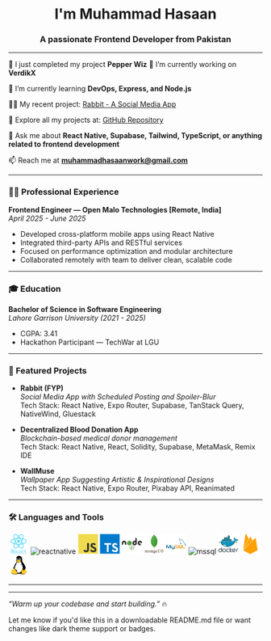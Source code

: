 

<h1 align="center">I'm Muhammad Hasaan</h1>
<h3 align="center">A passionate Frontend Developer from Pakistan</h3>

---

🔭 I just completed my project **Pepper Wiz**
🔭 I’m currently working on **VerdikX**

🌱 I’m currently learning **DevOps, Express, and Node.js**

👨‍💻 My recent project: [Rabbit - A Social Media App](https://github.com/MuhammadHasaanWaseem/fyp-React-native-Social-media-application-name-RABBIT-)

📁 Explore all my projects at: [GitHub Repository](https://github.com/MuhammadHasaanWaseem)

💬 Ask me about **React Native, Supabase, Tailwind, TypeScript, or anything related to frontend development**

📫 Reach me at **muhammadhasaanwork@gmail.com**


---

### 👨‍💼 Professional Experience

**Frontend Engineer — Open Malo Technologies [Remote, India]**  
*April 2025 - June 2025*  
- Developed cross-platform mobile apps using React Native  
- Integrated third-party APIs and RESTful services  
- Focused on performance optimization and modular architecture  
- Collaborated remotely with team to deliver clean, scalable code

---

### 🎓 Education

**Bachelor of Science in Software Engineering**  
*Lahore Garrison University (2021 - 2025)*  
- CGPA: 3.41  
- Hackathon Participant — TechWar at LGU

---

### 🚀 Featured Projects

- **Rabbit (FYP)**  
  *Social Media App with Scheduled Posting and Spoiler-Blur*  
  Tech Stack: React Native, Expo Router, Supabase, TanStack Query, NativeWind, Gluestack

- **Decentralized Blood Donation App**  
  *Blockchain-based medical donor management*  
  Tech Stack: React Native, React, Solidity, Supabase, MetaMask, Remix IDE

- **WallMuse**  
  *Wallpaper App Suggesting Artistic & Inspirational Designs*  
  Tech Stack: React Native, Expo Router, Pixabay API, Reanimated

---

### 🛠️ Languages and Tools

<p align="left">
  <img src="https://raw.githubusercontent.com/devicons/devicon/master/icons/react/react-original-wordmark.svg" alt="react" width="40" height="40"/>
  <img src="https://reactnative.dev/img/header_logo.svg" alt="reactnative" width="40" height="40"/>
  <img src="https://raw.githubusercontent.com/devicons/devicon/master/icons/javascript/javascript-original.svg" alt="javascript" width="40" height="40"/>
  <img src="https://raw.githubusercontent.com/devicons/devicon/master/icons/typescript/typescript-original.svg" alt="typescript" width="40" height="40"/>
  <img src="https://raw.githubusercontent.com/devicons/devicon/master/icons/nodejs/nodejs-original-wordmark.svg" alt="nodejs" width="40" height="40"/>
  <img src="https://raw.githubusercontent.com/devicons/devicon/master/icons/mongodb/mongodb-original-wordmark.svg" alt="mongodb" width="40" height="40"/>
  <img src="https://raw.githubusercontent.com/devicons/devicon/master/icons/mysql/mysql-original-wordmark.svg" alt="mysql" width="40" height="40"/>
  <img src="https://www.svgrepo.com/show/303229/microsoft-sql-server-logo.svg" alt="mssql" width="40" height="40"/>
  <img src="https://raw.githubusercontent.com/devicons/devicon/master/icons/docker/docker-original-wordmark.svg" alt="docker" width="40" height="40"/>
  <img src="https://raw.githubusercontent.com/devicons/devicon/master/icons/firebase/firebase-plain.svg" alt="firebase" width="40" height="40"/>
  <img src="https://raw.githubusercontent.com/devicons/devicon/master/icons/linux/linux-original.svg" alt="linux" width="40" height="40"/>
</p>

---

---

_“Warm up your codebase and start building.”_ 🔥

Let me know if you'd like this in a downloadable README.md file or want changes like dark theme support or badges.

